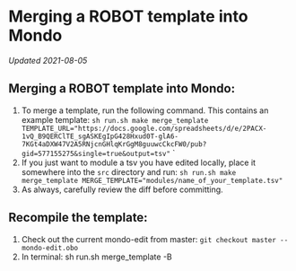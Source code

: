 # Merging a ROBOT template into Mondo

_Updated 2021-08-05_

## Merging a ROBOT template into Mondo:

1. To merge a template, run the following command. This contains an example template: `sh run.sh make merge_template TEMPLATE_URL="https://docs.google.com/spreadsheets/d/e/2PACX-1vQ_B9QERClTE_sgASKEgIpG428Hxud0T-glA6-7KGt4aDXW47V2A5RNjcnGHlqKrGgM8guuwcCkcFW0/pub?gid=577155275&single=true&output=tsv"`
`
1. If you just want to module a tsv you have edited locally, place it somewhere into the `src` directory and run:
`sh run.sh make merge_template MERGE_TEMPLATE="modules/name_of_your_template.tsv"`
1. As always, carefully review the diff before committing.

## Recompile the template:

1. Check out the current mondo-edit from master: `git checkout master -- mondo-edit.obo`
1. In terminal: sh run.sh merge_template -B
